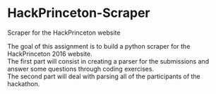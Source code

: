 # HackPrinceton-Scraper
Scraper for the HackPrinceton website

The goal of this assignment is to build a python scraper for the HackPrinceton 2016 website.  
The first part will consist in creating a parser for the submissions and answer some questions through coding exercises.  
The second part will deal with parsing all of the participants of the hackathon.  
